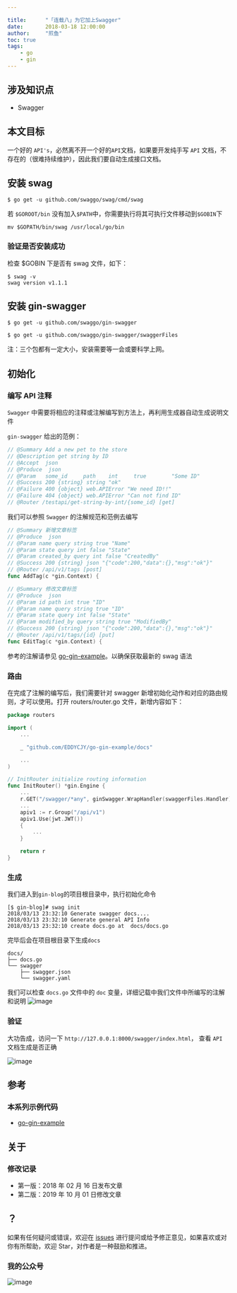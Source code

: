 ```yaml
---

title:      "「连载八」为它加上Swagger"
date:       2018-03-18 12:00:00
author:     "煎鱼"
toc: true
tags:
    - go
    - gin
---
```


## 涉及知识点

- Swagger

## 本文目标

一个好的 `API's`，必然离不开一个好的`API`文档，如果要开发纯手写 `API` 文档，不存在的（很难持续维护），因此我们要自动生成接口文档。

## 安装 swag

```
$ go get -u github.com/swaggo/swag/cmd/swag
```

若 `$GOROOT/bin` 没有加入`$PATH`中，你需要执行将其可执行文件移动到`$GOBIN`下

```
mv $GOPATH/bin/swag /usr/local/go/bin
```

### 验证是否安装成功

检查 \$GOBIN 下是否有 swag 文件，如下：

```
$ swag -v
swag version v1.1.1
```

## 安装 gin-swagger

```
$ go get -u github.com/swaggo/gin-swagger

$ go get -u github.com/swaggo/gin-swagger/swaggerFiles
```

注：三个包都有一定大小，安装需要等一会或要科学上网。

## 初始化

### 编写 API 注释

`Swagger` 中需要将相应的注释或注解编写到方法上，再利用生成器自动生成说明文件

`gin-swagger` 给出的范例：

```go
// @Summary Add a new pet to the store
// @Description get string by ID
// @Accept  json
// @Produce  json
// @Param   some_id     path    int     true        "Some ID"
// @Success 200 {string} string	"ok"
// @Failure 400 {object} web.APIError "We need ID!!"
// @Failure 404 {object} web.APIError "Can not find ID"
// @Router /testapi/get-string-by-int/{some_id} [get]
```

我们可以参照 `Swagger` 的注解规范和范例去编写

```go
// @Summary 新增文章标签
// @Produce  json
// @Param name query string true "Name"
// @Param state query int false "State"
// @Param created_by query int false "CreatedBy"
// @Success 200 {string} json "{"code":200,"data":{},"msg":"ok"}"
// @Router /api/v1/tags [post]
func AddTag(c *gin.Context) {
```

```go
// @Summary 修改文章标签
// @Produce  json
// @Param id path int true "ID"
// @Param name query string true "ID"
// @Param state query int false "State"
// @Param modified_by query string true "ModifiedBy"
// @Success 200 {string} json "{"code":200,"data":{},"msg":"ok"}"
// @Router /api/v1/tags/{id} [put]
func EditTag(c *gin.Context) {
```

参考的注解请参见 [go-gin-example](https://github.com/EDDYCJY/go-gin-example)。以确保获取最新的 swag 语法

### 路由

在完成了注解的编写后，我们需要针对 swagger 新增初始化动作和对应的路由规则，才可以使用。打开 routers/router.go 文件，新增内容如下：

```go
package routers

import (
	...

	_ "github.com/EDDYCJY/go-gin-example/docs"

	...
)

// InitRouter initialize routing information
func InitRouter() *gin.Engine {
	...
	r.GET("/swagger/*any", ginSwagger.WrapHandler(swaggerFiles.Handler))
	...
	apiv1 := r.Group("/api/v1")
	apiv1.Use(jwt.JWT())
	{
		...
	}

	return r
}
```

### 生成

我们进入到`gin-blog`的项目根目录中，执行初始化命令

```
[$ gin-blog]# swag init
2018/03/13 23:32:10 Generate swagger docs....
2018/03/13 23:32:10 Generate general API Info
2018/03/13 23:32:10 create docs.go at  docs/docs.go

```

完毕后会在项目根目录下生成`docs`

```
docs/
├── docs.go
└── swagger
    ├── swagger.json
    └── swagger.yaml

```

我们可以检查 `docs.go` 文件中的 `doc` 变量，详细记载中我们文件中所编写的注解和说明
![image](https://image.eddycjy.com/37ae10e1714c63899a55d49c19af0860.png)

### 验证

大功告成，访问一下 `http://127.0.0.1:8000/swagger/index.html`， 查看 `API` 文档生成是否正确

![image](https://image.eddycjy.com/703b677c6756129c33b5308c1655a35c.png)

## 参考

### 本系列示例代码

- [go-gin-example](https://github.com/EDDYCJY/go-gin-example)

## 关于

### 修改记录

- 第一版：2018 年 02 月 16 日发布文章
- 第二版：2019 年 10 月 01 日修改文章

## ？

如果有任何疑问或错误，欢迎在 [issues](https://github.com/EDDYCJY/blog) 进行提问或给予修正意见，如果喜欢或对你有所帮助，欢迎 Star，对作者是一种鼓励和推进。

### 我的公众号

![image](https://image.eddycjy.com/8d0b0c3a11e74efd5fdfd7910257e70b.jpg)